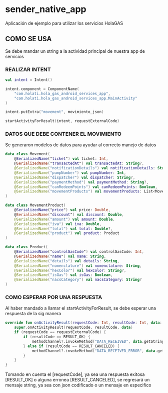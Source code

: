 # sender_native_app

Aplicación de ejemplo para utilizar los servicios HolaGAS

## COMO SE USA

Se debe mandar un string a la actividad principal de nuestra app de servicios

### REALIZAR INTENT

```kotlin
val intent = Intent()

intent.component = ComponentName(
    "com.holati.hola_gas_android_services_app",
    "com.holati.hola_gas_android_services_app.MainActivity"
)

intent.putExtra("movement", movimiento_json)

startActivityForResult(intent, requestExternalCode)
```

### DATOS QUE DEBE CONTENER EL MOVIMIENTO

Se generaron modelos de datos para ayudar al correcto manejo de datos

```kotlin
data class Movement(
    @SerializedName("ticket") val ticket: Int,
    @SerializedName("transactedAt") val transactedAt: String?,
    @SerializedName("notificationDetails") val notificationDetails: String?,
    @SerializedName("pumpNumber") val pumpNumber: Int,
    @SerializedName("dispatcher") val dispatcher: String?,
    @SerializedName("paymentMethod") val paymentMethod: String?,
    @SerializedName("canRedeemPoints") val canRedeemPoints: Boolean,
    @SerializedName("movementProducts") val movementProducts: List<MovementProduct>
)

data class MovementProduct(
    @SerializedName("price") val price: Double,
    @SerializedName("discount") val discount: Double,
    @SerializedName("amount") val amount: Double,
    @SerializedName("iva") val iva: Double,
    @SerializedName("total") val total: Double?,
    @SerializedName("product") val product: Product
)

data class Product(
    @SerializedName("controlGasCode") val controlGasCode: Int,
    @SerializedName("name") val name: String,
    @SerializedName("details") val details: String,
    @SerializedName("nomenclature") val nomenclature: String,
    @SerializedName("hexColor") val hexColor: String?,
    @SerializedName("isGas") val isGas: Boolean,
    @SerializedName("nacsCategory") val nacsCategory: String?
)
```

### COMO ESPERAR POR UNA RESPUESTA

Al haber mandado a llamar el startActivityForResult, se debe esperar una respuesta de la sig manera

```kotlin
override fun onActivityResult(requestCode: Int, resultCode: Int, data: Intent) {
    super.onActivityResult(requestCode, resultCode, data)
    if (requestCode == requestExternalCode) {
        if (resultCode == RESULT_OK) {
            methodChannel?.invokeMethod("DATA_RECEIVED", data.getStringExtra("result"))
        } else if (resultCode == RESULT_CANCELED) {
            methodChannel?.invokeMethod("DATA_RECEIVED_ERROR", data.getStringExtra("error"))
        }
    }
}
```

Tomando en cuenta el [requestCode], ya sea una respuesta exitosa [RESULT_OK] o alguna
erronea [RESULT_CANCELED], se regresará un mensaje string, ya sea con json codificado o un mensaje
en especifico